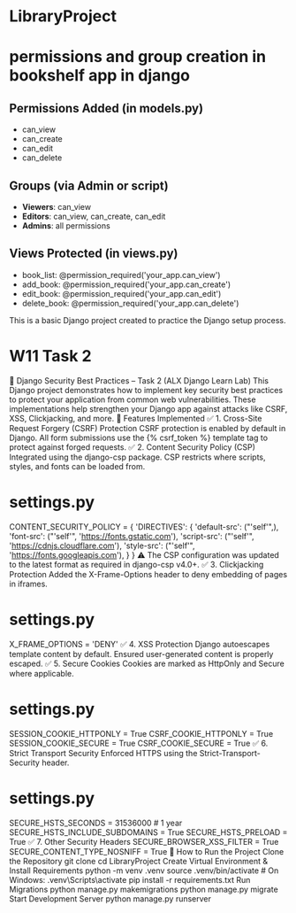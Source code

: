 # LibraryProject
# permissions and group creation in bookshelf app in django

## Permissions Added (in models.py)
- can_view
- can_create
- can_edit
- can_delete

## Groups (via Admin or script)
- **Viewers**: can_view
- **Editors**: can_view, can_create, can_edit
- **Admins**: all permissions

## Views Protected (in views.py)
- book_list: @permission_required('your_app.can_view')
- add_book: @permission_required('your_app.can_create')
- edit_book: @permission_required('your_app.can_edit')
- delete_book: @permission_required('your_app.can_delete')

This is a basic Django project created to practice the Django setup process.

# W11 Task 2
🔐 Django Security Best Practices – Task 2 (ALX Django Learn Lab)
This Django project demonstrates how to implement key security best practices to protect your application from common web vulnerabilities. These implementations help strengthen your Django app against attacks like CSRF, XSS, Clickjacking, and more.
📌 Features Implemented
✅ 1. Cross-Site Request Forgery (CSRF) Protection
CSRF protection is enabled by default in Django.
All form submissions use the {% csrf_token %} template tag to protect against forged requests.
✅ 2. Content Security Policy (CSP)
Integrated using the django-csp package.
CSP restricts where scripts, styles, and fonts can be loaded from.
# settings.py
CONTENT_SECURITY_POLICY = {
    'DIRECTIVES': {
        'default-src': ("'self'",),
        'font-src': ("'self'", 'https://fonts.gstatic.com'),
        'script-src': ("'self'", 'https://cdnjs.cloudflare.com'),
        'style-src': ("'self'", 'https://fonts.googleapis.com'),
    }
}
⚠️ The CSP configuration was updated to the latest format as required in django-csp v4.0+.
✅ 3. Clickjacking Protection
Added the X-Frame-Options header to deny embedding of pages in iframes.
# settings.py
X_FRAME_OPTIONS = 'DENY'
✅ 4. XSS Protection
Django autoescapes template content by default.
Ensured user-generated content is properly escaped.
✅ 5. Secure Cookies
Cookies are marked as HttpOnly and Secure where applicable.
# settings.py
SESSION_COOKIE_HTTPONLY = True
CSRF_COOKIE_HTTPONLY = True
SESSION_COOKIE_SECURE = True
CSRF_COOKIE_SECURE = True
✅ 6. Strict Transport Security
Enforced HTTPS using the Strict-Transport-Security header.
# settings.py
SECURE_HSTS_SECONDS = 31536000  # 1 year
SECURE_HSTS_INCLUDE_SUBDOMAINS = True
SECURE_HSTS_PRELOAD = True
✅ 7. Other Security Headers
SECURE_BROWSER_XSS_FILTER = True
SECURE_CONTENT_TYPE_NOSNIFF = True
🧪 How to Run the Project
Clone the Repository
git clone <your-repo-url>
cd LibraryProject
Create Virtual Environment & Install Requirements
python -m venv .venv
source .venv/bin/activate  # On Windows: .venv\Scripts\activate
pip install -r requirements.txt
Run Migrations
python manage.py makemigrations
python manage.py migrate
Start Development Server
python manage.py runserver
